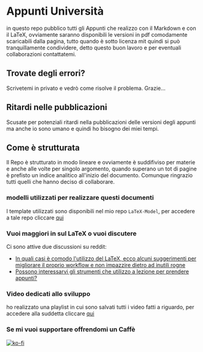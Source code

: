 # Appunti Università
in questo repo pubblico tutti gli Appunti che realizzo con il Markdown e con il LaTeX, ovviamente saranno disponibili le versioni in pdf comodamente scaricabili dalla pagina, tutto quando è sotto licenza mit quindi si può tranquillamente condividere, detto questo buon lavoro e per eventuali collaborazioni contattatemi.
## Trovate degli errori?
Scrivetemi in privato e vedrò come risolve il problema. Grazie...

## Ritardi nelle pubblicazioni
Scusate per potenziali ritardi nella pubblicazioni delle versioni degli appunti ma anche io sono umano e quindi ho bisogno dei miei tempi.

## Come è strutturata
Il Repo è strutturato in modo lineare e ovviamente è suddifiviso per materie e anche alle volte per singolo argomento, quando superano un tot di pagine è prefisto un indice analitico all'inizio del documento. Comunque ringrazio tutti quelli che hanno deciso di collaborare.

### modelli utilizzati per realizzare questi documenti
I template utilizzati sono disponibili nel mio repo ```LaTeX-Model```, per accedere a tale repo cliccare <a href="https://github.com/NF02/LaTeX-model">qui</a>

### Vuoi maggiori in sul LaTeX o vuoi discutere
Ci sono attive due discussioni su reddit:
- [In quali casi è comodo l'utilizzo del LaTeX, ecco alcuni suggerimenti per migliorare il proprio workflow e non impazzire dietro ad inutili rogne](https://www.reddit.com/r/Universitaly/comments/11gz44w/in_quali_casi_%C3%A8_comodo_lutilizzo_del_latex_ecco/)
- [Possono interessarvi gli strumenti che utilizzo a lezione per prendere appunti?](https://www.reddit.com/r/Universitaly/comments/11dod3l/possono_interessarvi_gli_strumenti_che_utilizzo_a/)
### Video dedicati allo sviluppo
ho realizzato una playlist in cui sono salvati tutti i video fatti a riguardo, per accedere alla suddetta cliccare <a href="https://www.youtube.com/playlist?list=PLtBZwe4uTbkHU9-yuJfc0IYTQWEvaagyV">qui</a>

### Se mi vuoi supportare offrendomi un Caffè
[![ko-fi](https://ko-fi.com/img/githubbutton_sm.svg)](https://ko-fi.com/A0A3CDMP9)
